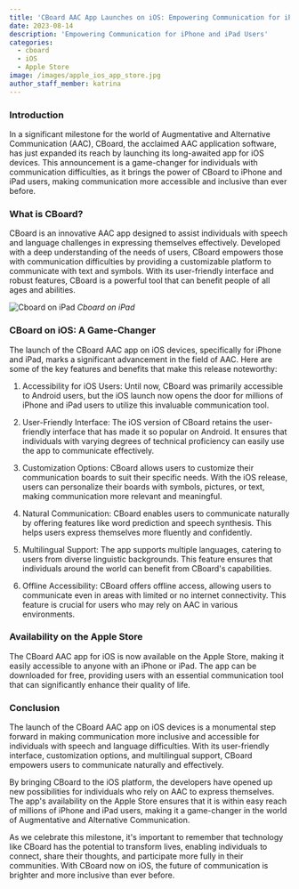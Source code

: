 ```yaml
---
title: 'CBoard AAC App Launches on iOS: Empowering Communication for iPhone and iPad Users' 
date: 2023-08-14
description: 'Empowering Communication for iPhone and iPad Users'
categories:
  - cboard
  - iOS
  - Apple Store
image: /images/apple_ios_app_store.jpg
author_staff_member: katrina
---
```

### **Introduction**

In a significant milestone for the world of Augmentative and Alternative Communication (AAC), CBoard, the acclaimed AAC application software, has just expanded its reach by launching its long-awaited app for iOS devices. This announcement is a game-changer for individuals with communication difficulties, as it brings the power of CBoard to iPhone and iPad users, making communication more accessible and inclusive than ever before.

### **What is CBoard?**

CBoard is an innovative AAC app designed to assist individuals with speech and language challenges in expressing themselves effectively. Developed with a deep understanding of the needs of users, CBoard empowers those with communication difficulties by providing a customizable platform to communicate with text and symbols. With its user-friendly interface and robust features, CBoard is a powerful tool that can benefit people of all ages and abilities.

![Cboard on iPad](/images/app/water-ipad-english.png)
*Cboard on iPad*

### **CBoard on iOS: A Game-Changer**

The launch of the CBoard AAC app on iOS devices, specifically for iPhone and iPad, marks a significant advancement in the field of AAC. Here are some of the key features and benefits that make this release noteworthy:

1. Accessibility for iOS Users: Until now, CBoard was primarily accessible to Android users, but the iOS launch now opens the door for millions of iPhone and iPad users to utilize this invaluable communication tool.

2. User-Friendly Interface: The iOS version of CBoard retains the user-friendly interface that has made it so popular on Android. It ensures that individuals with varying degrees of technical proficiency can easily use the app to communicate effectively.

3. Customization Options: CBoard allows users to customize their communication boards to suit their specific needs. With the iOS release, users can personalize their boards with symbols, pictures, or text, making communication more relevant and meaningful.

4. Natural Communication: CBoard enables users to communicate naturally by offering features like word prediction and speech synthesis. This helps users express themselves more fluently and confidently.

5. Multilingual Support: The app supports multiple languages, catering to users from diverse linguistic backgrounds. This feature ensures that individuals around the world can benefit from CBoard's capabilities.

6. Offline Accessibility: CBoard offers offline access, allowing users to communicate even in areas with limited or no internet connectivity. This feature is crucial for users who may rely on AAC in various environments.

### **Availability on the Apple Store**

The CBoard AAC app for iOS is now available on the Apple Store, making it easily accessible to anyone with an iPhone or iPad. The app can be downloaded for free, providing users with an essential communication tool that can significantly enhance their quality of life.

### **Conclusion**

The launch of the CBoard AAC app on iOS devices is a monumental step forward in making communication more inclusive and accessible for individuals with speech and language difficulties. With its user-friendly interface, customization options, and multilingual support, CBoard empowers users to communicate naturally and effectively.

By bringing CBoard to the iOS platform, the developers have opened up new possibilities for individuals who rely on AAC to express themselves. The app's availability on the Apple Store ensures that it is within easy reach of millions of iPhone and iPad users, making it a game-changer in the world of Augmentative and Alternative Communication.

As we celebrate this milestone, it's important to remember that technology like CBoard has the potential to transform lives, enabling individuals to connect, share their thoughts, and participate more fully in their communities. With CBoard now on iOS, the future of communication is brighter and more inclusive than ever before.